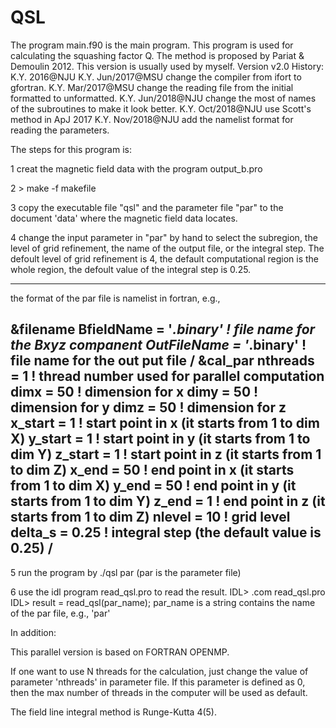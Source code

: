 # QSL
 
The program main.f90 is the main program.
This program is used for calculating the squashing factor Q.
The method is proposed by Pariat & Demoulin 2012.
This version is usually used by myself.
Version v2.0
History:
	K.Y. 2016@NJU
	K.Y. Jun/2017@MSU change the compiler from ifort to gfortran.
	K.Y. Mar/2017@MSU change the reading file from the initial formatted to unformatted.
	K.Y. Jun/2018@NJU change the most of names of the subroutines to make it look better.
	K.Y. Oct/2018@NJU use Scott's method in ApJ 2017
	K.Y. Nov/2018@NJU add the namelist format for reading the parameters.
   
The steps for this program is:

1	creat the magnetic field data with the program output_b.pro

2	> make -f makefile

3	copy the executable file "qsl" and the parameter file "par" to the document 'data' where the magnetic field data locates.

4 	change the input parameter in "par" by hand to select the subregion, the level of grid refinement, the name of the output file, or the integral step. The defoult level of grid refinement is 4, the default computational region is the whole region, the defoult value of the integral step is 0.25.

-----------------------------------------
the format of the par file is namelist in fortran, e.g.,

&filename
	BfieldName = '*****.binary'  ! file name for the Bxyz companent 
	OutFileName = '*****.binary' ! file name for the out put file
/
&cal_par
	nthreads = 1                 ! thread number used for parallel computation
	dimx = 50                    ! dimension for x
	dimy = 50                    ! dimension for y
	dimz = 50                    ! dimension for z
	x_start = 1                  ! start point in x (it starts from 1 to dim X)
	y_start = 1                  ! start point in y (it starts from 1 to dim Y)
	z_start = 1                  ! start point in z (it starts from 1 to dim Z)
	x_end = 50                   ! end point in x (it starts from 1 to dim X)
	y_end = 50                   ! end point in y (it starts from 1 to dim Y)
	z_end = 1                    ! end point in z (it starts from 1 to dim Z)
	nlevel = 10                  ! grid level
	delta_s = 0.25               ! integral step (the default value is 0.25)
/
-----------------------------------------

5	run the program by ./qsl par (par is the parameter file)

6	use the idl program read_qsl.pro to read the result.
    IDL> .com read_qsl.pro
    IDL> result = read_qsl(par_name); par_name is a string contains the name of the par file, e.g., 'par'

In addition:

This parallel version is based on FORTRAN OPENMP.

If one want to use N threads for the calculation, just change the value of parameter 'nthreads' in parameter file. If this parameter is defined as 0, then the max number of threads in the computer will be used as default.

The field line integral method is Runge-Kutta 4(5).